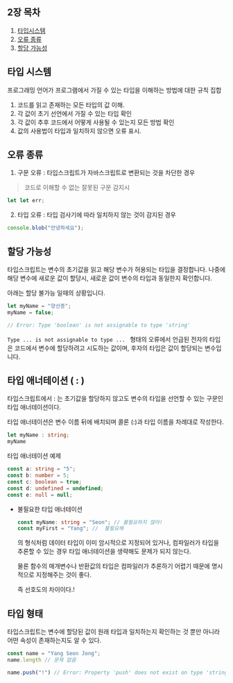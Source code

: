 ## 2장 목차

1. [타입시스템](#타입-시스템)
2. [오류 종류](#오류-종류)
3. [할당 가능성](#할당-가능성)

## 타입 시스템
프로그래밍 언어가 프로그램에서 가질 수 있는 타입을 이해하는 방법에 대한 규칙 집합

1. 코드를 읽고 존재하는 모든 타입의 값 이해.
2. 각 값이 초기 선언에서 가질 수 있는 타입 확인
3. 각 값이 추후 코드에서 어떻게 사용될 수 있는지 모든 방법 확인
4. 값의 사용법이 타입과 일치하지 않으면 오류 표시.

## 오류 종류

1. 구문 오류 : 타입스크립트가 자바스크립트로 변환되는 것을 차단한 경우
> 코드로 이해할 수 없는 잘못된 구문 감지시
```typescript
let let err;
```
2. 타입 오류 : 타입 검사기에 따라 일치하지 않는 것이 감지된 경우
```typescript
console.blob("안녕하세요");
```

## 할당 가능성
타입스크립트는 변수의 초기값을 읽고 해당 변수가 허용되는 타입을 결정합니다.
나중에 해당 변수에 새로운 값이 할당시, 새로운 값이 변수의 타입과 동일한지 확인합니다.

아래는 할당 불가능 일때의 상황입니다.
```typescript
let myName = "양선종";
myName = false;

// Error: Type 'boolean' is not assignable to type 'string'
```

`Type ... is not assignable to type ... ` 형태의 오류에서 언급된 전자의 타입은 코드에서 변수에 할당하려고 시도하는 값이며, 후자의 타입은 값이 할당되는 변수입니다.

## 타입 애너테이션 ( : )
타입스크립트에서 : 는 초기값을 할당하지 않고도 변수의 타입을 선언할 수 있는 구문인 타입 애너테이션이다.

타입 애너테이션은 변수 이름 뒤에 배치되며 콜론 (:)과 타입 이름을 차례대로 작성한다.

```typescript
let myName : string;
myName
```

타입 애너테이션 예제
```typescript
const a: string = "5";
const b: number = 5;
const c: boolean = true;
const d: undefined = undefined;
const e: null = null;
```

* 불필요한 타입 애너테이션

    ```typescript
    const myName: string = "Seon"; // 불필요하지 않아!
    const myFirst = "Yang"; //  불필요해
    ```

    의 형식처럼 데이터 타입이 이미 암시적으로 지정되어 있거나, 컴파일러가 타입을 추론할 수 있는 경우 타입 애너테이션을 생략해도 문제가 되지 않는다.

    물론 함수의 매개변수나 반환값의 타입은 컴파일러가 추론하기 어렵기 때문에 명시적으로 지정해주는 것이 좋다.

    즉 선호도의 차이이다.!

## 타입 형태
타입스크립트는 변수에 할당된 값이 원래 타입과 일치하는지 확인하는 것 뿐만 아니라 어떤 속성이 존재하는지도 알 수 있다.

```typescript
const name = "Yang Seon Jong";
name.length // 문제 없음

name.push("!") // Error: Property 'push' does not exist on type 'string'.
```
